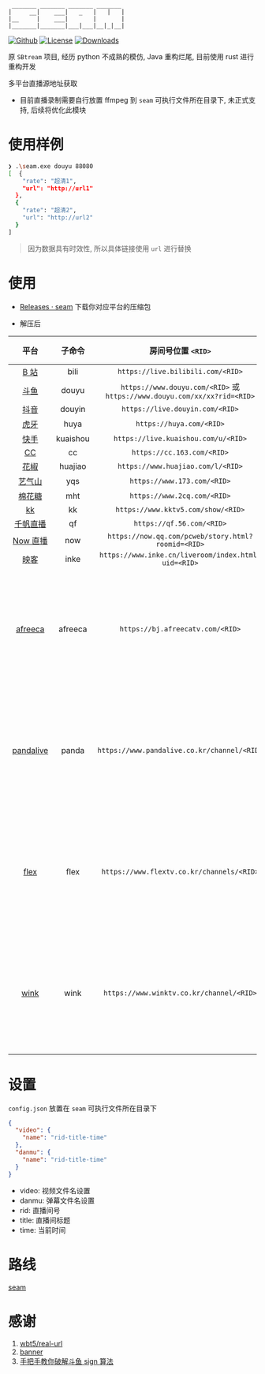 ```
 _______ _______ _______ _______
|     __|    ___|   _   |   |   |
|__     |    ___|       |       |
|_______|_______|___|___|__|_|__|
```

[![Github]][Repo] [![License]][Repo] [![Downloads]][Release]

[Repo]: https://github.com/Borber/seam

[Github]: https://img.shields.io/badge/github-Borber/seam-8da0cb.svg?style=for-the-badge&logo=github

[Downloads]: https://img.shields.io/github/downloads/Borber/seam/total.svg?style=for-the-badge&color=82E0AA&logo=github

[Release]: https://github.com/Borber/seam/releases/latest

[License]: https://img.shields.io/github/license/borber/seam?color=%2398cbed&logo=rust&style=for-the-badge

原 `SBtream` 项目, 经历 python 不成熟的模仿, Java 重构烂尾, 目前使用 rust 进行重构开发

多平台直播源地址获取

- 目前直播录制需要自行放置 ffmpeg 到 `seam` 可执行文件所在目录下, 未正式支持, 后续将优化此模块

# 使用样例

```bash
❯ .\seam.exe douyu 88080
[  {
    "rate": "超清1",
    "url": "http://url1"
  },
  {
    "rate": "超清2",
    "url": "http://url2"
  }
]
```

> 因为数据具有时效性, 所以具体链接使用 `url` 进行替换

# 使用

- [Releases · seam](https://github.com/Borber/seam/releases) 下载你对应平台的压缩包

- 解压后

|                    平台                     |   子命令    |                              房间号位置 `<RID>`                              |     备注     |
|:-----------------------------------------:|:--------:|:-----------------------------------------------------------------------:|:----------:|
|     [B 站](https://live.bilibili.com/)     |   bili   |                    `https://live.bilibili.com/<RID>`                    |            |
|       [斗鱼](https://www.douyu.com/)        |  douyu   | `https://www.douyu.com/<RID>` 或 `https://www.douyu.com/xx/xx?rid=<RID>` |            |
|      [抖音](https://live.douyin.com/)       |  douyin  |                     `https://live.douyin.com/<RID>`                     |            |
|          [虎牙](https://huya.com/)          |   huya   |                        `https://huya.com/<RID>`                         |            |
|     [快手](https://live.kuaishou.com/)      | kuaishou |                   `https://live.kuaishou.com/u/<RID>`                   |            |
|         [CC](https://cc.163.com/)         |    cc    |                       `https://cc.163.com/<RID>`                        |            |
|      [花椒](https://www.huajiao.com/)       | huajiao  |                    `https://www.huajiao.com/l/<RID>`                    |            |
|        [艺气山](https://www.173.com/)        |   yqs    |                       `https://www.173.com/<RID>`                       |            |
|        [棉花糖](https://www.2cq.com/)        |   mht    |                       `https://www.2cq.com/<RID>`                       |            |
|       [kk](https://www.kktv5.com/)        |    kk    |                   `https://www.kktv5.com/show/<RID>`                    |            |
|        [千帆直播](https://qf.56.com/)         |    qf    |                        `https://qf.56.com/<RID>`                        |            |
|       [Now 直播](https://now.qq.com/)       |   now    |           `https://now.qq.com/pcweb/story.html?roomid=<RID>`            |            |
|        [映客](https://www.inke.cn/)         |   inke   |           `https://www.inke.cn/liveroom/index.html?uid=<RID>`           |            |
|     [afreeca](https://afreecatv.com/)     | afreeca  |                    `https://bj.afreecatv.com/<RID>`                     | 主播名字而非直播间号 |
| [pandalive](https://www.pandalive.co.kr/) |  panda   |               `https://www.pandalive.co.kr/channel/<RID>`               | 主播名字而非直播间号 |
|     [flex](https://www.flextv.co.kr/)     |   flex   |                `https://www.flextv.co.kr/channels/<RID>`                | 主播名字而非直播间号 |
|     [wink](https://www.winktv.co.kr/)     |   wink   |                `https://www.winktv.co.kr/channel/<RID>`                 | 主播名字而非直播间号 |

# 设置

`config.json` 放置在 `seam` 可执行文件所在目录下

```json
{
  "video": {
    "name": "rid-title-time"
  },
  "danmu": {
    "name": "rid-title-time"
  }
}
```

- video: 视频文件名设置
- danmu: 弹幕文件名设置
- rid: 直播间号
- title: 直播间标题
- time: 当前时间

# 路线

[seam](https://github.com/users/Borber/projects/4/views/1)

# 感谢

1. [wbt5/real-url](https://github.com/wbt5/real-url/)
2. [banner](https://textkool.com/en/ascii-art-generator?hl=default&vl=default&font=Chunky&text=SEAM)
3. [手把手教你破解斗鱼 sign 算法](https://zhuanlan.zhihu.com/p/107330805)
